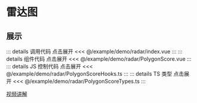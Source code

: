 # 雷达图

## 展示

<script setup>
import demo from "./index.vue"
</script>

<demo></demo>

::: details 调用代码 点击展开
<<< @/example/demo/radar/index.vue
:::
::: details 组件代码 点击展开
<<< @/example/demo/radar/PolygonScore.vue
:::
::: details JS 控制代码 点击展开
<<< @/example/demo/radar/PolygonScoreHooks.ts
:::
::: details TS 类型 点击展开
<<< @/example/demo/radar/PolygonScoreTypes.ts
:::

[视频讲解](https://www.douyin.com/video/7244160617014201600)
